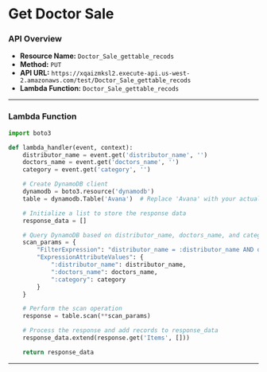 # Get Doctor Sale

### API Overview
- **Resource Name:** `Doctor_Sale_gettable_recods`
- **Method:** `PUT`
- **API URL:** `https://xqaizmksl2.execute-api.us-west-2.amazonaws.com/test/Doctor_Sale_gettable_recods`
- **Lambda Function:** `Doctor_Sale_gettable_recods`

---


### Lambda Function
```python
import boto3

def lambda_handler(event, context):
    distributor_name = event.get('distributor_name', '')
    doctors_name = event.get('doctors_name', '')
    category = event.get('category', '')

    # Create DynamoDB client
    dynamodb = boto3.resource('dynamodb')
    table = dynamodb.Table('Avana')  # Replace 'Avana' with your actual table name

    # Initialize a list to store the response data
    response_data = []

    # Query DynamoDB based on distributor_name, doctors_name, and category
    scan_params = {
        "FilterExpression": "distributor_name = :distributor_name AND doctorsname = :doctors_name AND category = :category",
        "ExpressionAttributeValues": {
            ":distributor_name": distributor_name,
            ":doctors_name": doctors_name,
            ":category": category
        }
    }

    # Perform the scan operation
    response = table.scan(**scan_params)

    # Process the response and add records to response_data
    response_data.extend(response.get('Items', []))

    return response_data

```

---

